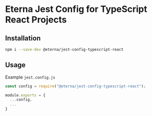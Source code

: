# Eterna Jest Config for TypeScript React Projects

## Installation

```bash
npm i --save-dev @eterna/jest-config-typescript-react
```

## Usage

Example `jest.config.js`

```javascript
const config = require("@eterna/jest-config-typescript-react");

module.exports = {
  ...config,
  ...
}
```
